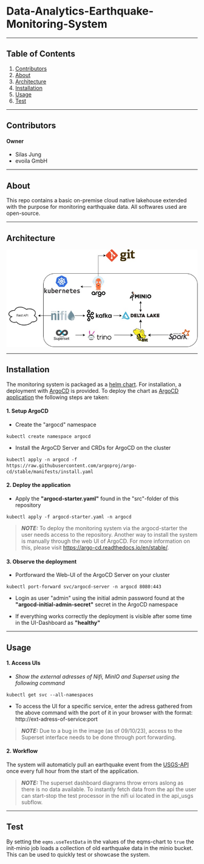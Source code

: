# Data-Analytics-Earthquake-Monitoring-System

***

## Table of Contents

1. [Contributors](#contributors)
2. [About](#about)
3. [Architecture](#architecture)
4. [Installation](#installation)
5. [Usage](#usage)
6. [Test](#test)

***

## Contributors
#### Owner
- Silas Jung
- evoila GmbH

***

## About
This repo contains a basic on-premise cloud native lakehouse extended with the purpose for monitoring earthquake data. All softwares used are open-source.

***

## Architecture
![Architecture Image](https://github.com/DavidGitter/data-analytics-earthquake-monitoring-system/blob/820f19f19dbe005e6bb35ebced265b1457ded245/docs/diagrams/architecture/architecture.jpg?raw=true)

***

## Installation
The monitoring system is packaged as a [helm chart](https://helm.sh/). For installation, a deployment with [ArgoCD](https://argo-cd.readthedocs.io/en/stable/) is provided. To deploy the chart as [ArgoCD application](https://argo-cd.readthedocs.io/en/stable/operator-manual/declarative-setup/) the following steps are taken:

#### 1. Setup ArgoCD
* Create the "argocd" namespace
````
kubectl create namespace argocd
````

* Install the ArgoCD Server and CRDs for ArgoCD on the cluster
````
kubectl apply -n argocd -f https://raw.githubusercontent.com/argoproj/argo-cd/stable/manifests/install.yaml
````

#### 2. Deploy the application
* Apply the **"argocd-starter.yaml"** found in the "src"-folder of this repository
````
kubectl apply -f argocd-starter.yaml -n argocd
````

> **_NOTE:_**  To deploy the monitoring system via the argocd-starter the user needs access to the repository. Another way to install the system is manually through the web UI of ArgoCD. For more information on this, please visit https://argo-cd.readthedocs.io/en/stable/.

#### 3. Observe the deployment
* Portforward the Web-UI of the ArgoCD Server on your cluster
````
kubectl port-forward svc/argocd-server -n argocd 8080:443
````

* Login as user "admin" using the initial admin password found at the **"argocd-initial-admin-secret"** secret in the ArgoCD namespace

* If everything works correctly the deployment is visible after some time in the UI-Dashboard as **"healthy"**

***

## Usage

#### 1. Access UIs
* *Show the external adresses of Nifi, MinIO and Superset using the following command*
````
kubectl get svc --all-namespaces
````
* To access the UI for a specific service, enter the adress gathered from the above command with the port of it in your browser with the format: http://ext-adress-of-service:port

> **_NOTE:_**  Due to a bug in the image (as of 09/10/23), access to the Superset interface needs to be done through port forwarding.

#### 2. Workflow
The system will automaticly pull an earthquake event from the [USGS-API](https://earthquake.usgs.gov/fdsnws/event/1/) once every full hour from the start of the application.

> **_NOTE:_**  The superset dashboard diagrams throw errors aslong as there is no data available. To instantly fetch data from the api the user can start-stop the test processor in the nifi ui located in the api_usgs subflow.

***

## Test
By setting the `eqms.useTestData` in the values of the eqms-chart to `true` the init-minio job loads a collection of old earthquake data in the minio bucket. This can be used to quickly test or showcase the system.
